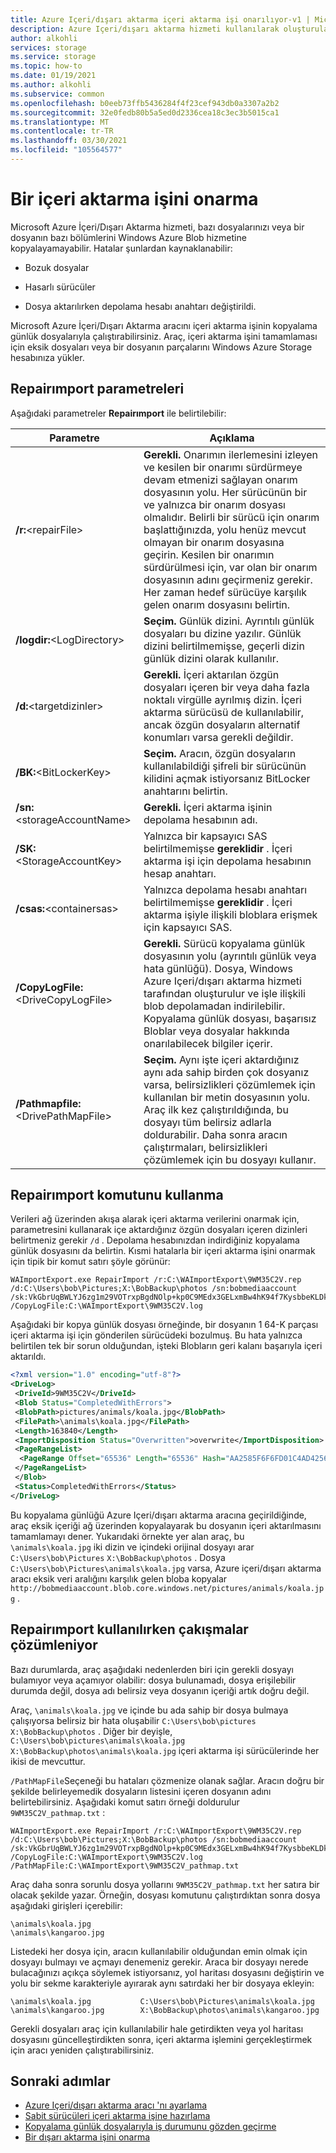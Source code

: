 ```yaml
---
title: Azure Içeri/dışarı aktarma içeri aktarma işi onarılıyor-v1 | Microsoft Docs
description: Azure Içeri/dışarı aktarma hizmeti kullanılarak oluşturulan ve çalıştırılan bir içeri aktarma işini onarmayı öğrenin.
author: alkohli
services: storage
ms.service: storage
ms.topic: how-to
ms.date: 01/19/2021
ms.author: alkohli
ms.subservice: common
ms.openlocfilehash: b0eeb73ffb5436284f4f23cef943db0a3307a2b2
ms.sourcegitcommit: 32e0fedb80b5a5ed0d2336cea18c3ec3b5015ca1
ms.translationtype: MT
ms.contentlocale: tr-TR
ms.lasthandoff: 03/30/2021
ms.locfileid: "105564577"
---
```

# <a name="repairing-an-import-job"></a>Bir içeri aktarma işini onarma
Microsoft Azure İçeri/Dışarı Aktarma hizmeti, bazı dosyalarınızı veya bir dosyanın bazı bölümlerini Windows Azure Blob hizmetine kopyalayamayabilir. Hatalar şunlardan kaynaklanabilir:  
  
-   Bozuk dosyalar  
  
-   Hasarlı sürücüler  
  
-   Dosya aktarılırken depolama hesabı anahtarı değiştirildi.  
  
Microsoft Azure İçeri/Dışarı Aktarma aracını içeri aktarma işinin kopyalama günlük dosyalarıyla çalıştırabilirsiniz. Araç, içeri aktarma işini tamamlaması için eksik dosyaları veya bir dosyanın parçalarını Windows Azure Storage hesabınıza yükler.  
  
## <a name="repairimport-parameters"></a>Repairımport parametreleri

Aşağıdaki parametreler **Repairımport** ile belirtilebilir: 
  
| Parametre | Açıklama |  
|-|-|  
|**/r:**<repairFile\>|**Gerekli.** Onarımın ilerlemesini izleyen ve kesilen bir onarımı sürdürmeye devam etmenizi sağlayan onarım dosyasının yolu. Her sürücünün bir ve yalnızca bir onarım dosyası olmalıdır. Belirli bir sürücü için onarım başlattığınızda, yolu henüz mevcut olmayan bir onarım dosyasına geçirin. Kesilen bir onarımın sürdürülmesi için, var olan bir onarım dosyasının adını geçirmeniz gerekir. Her zaman hedef sürücüye karşılık gelen onarım dosyasını belirtin.|  
|**/logdir:**<LogDirectory\>|**Seçim.** Günlük dizini. Ayrıntılı günlük dosyaları bu dizine yazılır. Günlük dizini belirtilmemişse, geçerli dizin günlük dizini olarak kullanılır.|  
|**/d:**<targetdizinler\>|**Gerekli.** İçeri aktarılan özgün dosyaları içeren bir veya daha fazla noktalı virgülle ayrılmış dizin. İçeri aktarma sürücüsü de kullanılabilir, ancak özgün dosyaların alternatif konumları varsa gerekli değildir.|  
|**/BK:**<BitLockerKey\>|**Seçim.** Aracın, özgün dosyaların kullanılabildiği şifreli bir sürücünün kilidini açmak istiyorsanız BitLocker anahtarını belirtin.|  
|**/sn:**<storageAccountName\>|**Gerekli.** İçeri aktarma işinin depolama hesabının adı.|  
|**/SK:**<StorageAccountKey\>|Yalnızca bir kapsayıcı SAS belirtilmemişse **gereklidir** . İçeri aktarma işi için depolama hesabının hesap anahtarı.|  
|**/csas:**<containersas\>|Yalnızca depolama hesabı anahtarı belirtilmemişse **gereklidir** . İçeri aktarma işiyle ilişkili bloblara erişmek için kapsayıcı SAS.|  
|**/CopyLogFile:**<DriveCopyLogFile\>|**Gerekli.** Sürücü kopyalama günlük dosyasının yolu (ayrıntılı günlük veya hata günlüğü). Dosya, Windows Azure Içeri/dışarı aktarma hizmeti tarafından oluşturulur ve işle ilişkili blob depolamadan indirilebilir. Kopyalama günlük dosyası, başarısız Bloblar veya dosyalar hakkında onarılabilecek bilgiler içerir.|  
|**/Pathmapfile:**<DrivePathMapFile\>|**Seçim.** Aynı işte içeri aktardığınız aynı ada sahip birden çok dosyanız varsa, belirsizlikleri çözümlemek için kullanılan bir metin dosyasının yolu. Araç ilk kez çalıştırıldığında, bu dosyayı tüm belirsiz adlarla doldurabilir. Daha sonra aracın çalıştırmaları, belirsizlikleri çözümlemek için bu dosyayı kullanır.|  
  
## <a name="using-the-repairimport-command"></a>Repairımport komutunu kullanma  
Verileri ağ üzerinden akışa alarak içeri aktarma verilerini onarmak için, parametresini kullanarak içe aktardığınız özgün dosyaları içeren dizinleri belirtmeniz gerekir `/d` . Depolama hesabınızdan indirdiğiniz kopyalama günlük dosyasını da belirtin. Kısmi hatalarla bir içeri aktarma işini onarmak için tipik bir komut satırı şöyle görünür:  
  
```  
WAImportExport.exe RepairImport /r:C:\WAImportExport\9WM35C2V.rep /d:C:\Users\bob\Pictures;X:\BobBackup\photos /sn:bobmediaaccount /sk:VkGbrUqBWLYJ6zg1m29VOTrxpBgdNOlp+kp0C9MEdx3GELxmBw4hK94f7KysbbeKLDksg7VoN1W/a5UuM2zNgQ== /CopyLogFile:C:\WAImportExport\9WM35C2V.log  
```  
  
Aşağıdaki bir kopya günlük dosyası örneğinde, bir dosyanın 1 64-K parçası içeri aktarma işi için gönderilen sürücüdeki bozulmuş. Bu hata yalnızca belirtilen tek bir sorun olduğundan, işteki Blobların geri kalanı başarıyla içeri aktarıldı.  
  
```xml
<?xml version="1.0" encoding="utf-8"?>  
<DriveLog>  
 <DriveId>9WM35C2V</DriveId>  
 <Blob Status="CompletedWithErrors">  
 <BlobPath>pictures/animals/koala.jpg</BlobPath>  
 <FilePath>\animals\koala.jpg</FilePath>  
 <Length>163840</Length>  
 <ImportDisposition Status="Overwritten">overwrite</ImportDisposition>  
 <PageRangeList>  
  <PageRange Offset="65536" Length="65536" Hash="AA2585F6F6FD01C4AD4256E018240CD4" Status="Corrupted" />  
 </PageRangeList>  
 </Blob>  
 <Status>CompletedWithErrors</Status>  
</DriveLog>  
```
  
Bu kopyalama günlüğü Azure Içeri/dışarı aktarma aracına geçirildiğinde, araç eksik içeriği ağ üzerinden kopyalayarak bu dosyanın içeri aktarılmasını tamamlamayı dener. Yukarıdaki örnekte yer alan araç, bu `\animals\koala.jpg` iki dizin ve içindeki orijinal dosyayı arar `C:\Users\bob\Pictures` `X:\BobBackup\photos` . Dosya `C:\Users\bob\Pictures\animals\koala.jpg` varsa, Azure içeri/dışarı aktarma aracı eksik veri aralığını karşılık gelen bloba kopyalar `http://bobmediaaccount.blob.core.windows.net/pictures/animals/koala.jpg` .  
  
## <a name="resolving-conflicts-when-using-repairimport"></a>Repairımport kullanılırken çakışmalar çözümleniyor  
Bazı durumlarda, araç aşağıdaki nedenlerden biri için gerekli dosyayı bulamıyor veya açamıyor olabilir: dosya bulunamadı, dosya erişilebilir durumda değil, dosya adı belirsiz veya dosyanın içeriği artık doğru değil.  
  
Araç, `\animals\koala.jpg` ve içinde bu ada sahip bir dosya bulmaya çalışıyorsa belirsiz bir hata oluşabilir `C:\Users\bob\pictures` `X:\BobBackup\photos` . Diğer bir deyişle, `C:\Users\bob\pictures\animals\koala.jpg` `X:\BobBackup\photos\animals\koala.jpg` içeri aktarma işi sürücülerinde her ikisi de mevcuttur.  
  
`/PathMapFile`Seçeneği bu hataları çözmenize olanak sağlar. Aracın doğru bir şekilde belirleyemedik dosyaların listesini içeren dosyanın adını belirtebilirsiniz. Aşağıdaki komut satırı örneği doldurulur `9WM35C2V_pathmap.txt` :  
  
```
WAImportExport.exe RepairImport /r:C:\WAImportExport\9WM35C2V.rep /d:C:\Users\bob\Pictures;X:\BobBackup\photos /sn:bobmediaaccount /sk:VkGbrUqBWLYJ6zg1m29VOTrxpBgdNOlp+kp0C9MEdx3GELxmBw4hK94f7KysbbeKLDksg7VoN1W/a5UuM2zNgQ== /CopyLogFile:C:\WAImportExport\9WM35C2V.log /PathMapFile:C:\WAImportExport\9WM35C2V_pathmap.txt  
```
  
Araç daha sonra sorunlu dosya yollarını `9WM35C2V_pathmap.txt` her satıra bir olacak şekilde yazar. Örneğin, dosyası komutunu çalıştırdıktan sonra dosya aşağıdaki girişleri içerebilir:  
 
```
\animals\koala.jpg  
\animals\kangaroo.jpg  
```
  
 Listedeki her dosya için, aracın kullanılabilir olduğundan emin olmak için dosyayı bulmayı ve açmayı denemeniz gerekir. Araca bir dosyayı nerede bulacağınızı açıkça söylemek istiyorsanız, yol haritası dosyasını değiştirin ve yolu bir sekme karakteriyle ayırarak aynı satırdaki her bir dosyaya ekleyin:  
  
```
\animals\koala.jpg           C:\Users\bob\Pictures\animals\koala.jpg  
\animals\kangaroo.jpg        X:\BobBackup\photos\animals\kangaroo.jpg  
```
  
Gerekli dosyaları araç için kullanılabilir hale getirdikten veya yol haritası dosyasını güncelleştirdikten sonra, içeri aktarma işlemini gerçekleştirmek için aracı yeniden çalıştırabilirsiniz.  
  
## <a name="next-steps"></a>Sonraki adımlar
 
* [Azure Içeri/dışarı aktarma aracı 'nı ayarlama](storage-import-export-tool-setup-v1.md)   
* [Sabit sürücüleri içeri aktarma işine hazırlama](storage-import-export-data-to-blobs.md#step-1-prepare-the-drives)   
* [Kopyalama günlük dosyalarıyla iş durumunu gözden geçirme](storage-import-export-tool-reviewing-job-status-v1.md)   
* [Bir dışarı aktarma işini onarma](./storage-import-export-tool-repairing-an-export-job-v1.md)